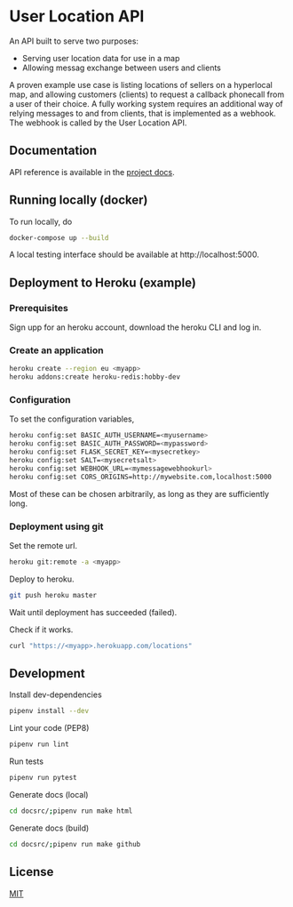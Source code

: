 # User Location API

An API built to serve two purposes:

* Serving user location data for use in a map
* Allowing messag exchange between users and clients

A proven example use case is listing locations of sellers on a hyperlocal map, and allowing customers (clients)
to request a callback phonecall from a user of their choice.
A fully working system requires an additional way of relying messages to and from clients, that is implemented
as a webhook. The webhook is called by the User Location API.

## Documentation

API reference is available in the [project docs](https://wappulehti-apy.github.io/userlocation-api/index.html).

## Running locally (docker)

To run locally, do
```bash
docker-compose up --build
```

A local testing interface should be available at http://localhost:5000.

## Deployment to Heroku (example)
### Prerequisites

Sign upp for an heroku account, download the heroku CLI and log in.

### Create an application

```bash
heroku create --region eu <myapp>
heroku addons:create heroku-redis:hobby-dev
```

### Configuration

To set the configuration variables,
```bash
heroku config:set BASIC_AUTH_USERNAME=<myusername>
heroku config:set BASIC_AUTH_PASSWORD=<mypassword>
heroku config:set FLASK_SECRET_KEY=<mysecretkey>
heroku config:set SALT=<mysecretsalt>
heroku config:set WEBHOOK_URL=<mymessagewebhookurl>
heroku config:set CORS_ORIGINS=http://mywebsite.com,localhost:5000
```
Most of these can be chosen arbitrarily, as long as they are sufficiently long.

### Deployment using git

Set the remote url.
```bash
heroku git:remote -a <myapp>
```
Deploy to heroku.
```bash
git push heroku master
```

Wait until deployment has succeeded (failed).

Check if it works.
```bash
curl "https://<myapp>.herokuapp.com/locations"
```

## Development

Install dev-dependencies
```bash
pipenv install --dev
```

Lint your code (PEP8)
```bash
pipenv run lint
```

Run tests
```bash
pipenv run pytest
```

Generate docs (local)
```bash
cd docsrc/;pipenv run make html
```

Generate docs (build)
```bash
cd docsrc/;pipenv run make github
```

## License
[MIT](https://choosealicense.com/licenses/mit/)